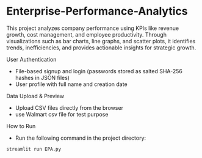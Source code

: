 # Enterprise-Performance-Analytics
This project analyzes company performance using KPIs like revenue growth, cost management, and employee productivity. Through visualizations such as bar charts, line graphs, and scatter plots, it identifies trends, inefficiencies, and provides actionable insights for strategic growth.



User Authentication

  - File-based signup and login (passwords stored as salted SHA-256 hashes in JSON files)  
  - User profile with full name and creation date  

Data Upload & Preview  
  - Upload CSV files directly from the browser
  - use Walmart csv file for test purpose

How to Run
 - Run the following command in the project directory:
  ```bash
  streamlit run EPA.py

 
